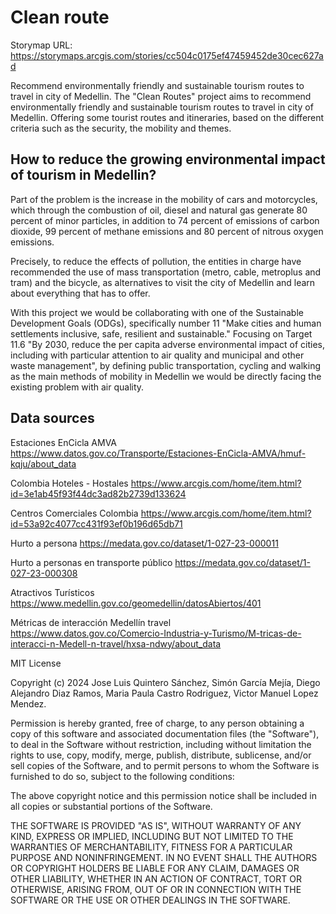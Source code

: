 # Clean route
Storymap URL: https://storymaps.arcgis.com/stories/cc504c0175ef47459452de30cec627ad

Recommend environmentally friendly and sustainable tourism routes to travel in city of Medellin.
The "Clean Routes" project aims to recommend environmentally friendly and sustainable tourism routes to travel in city of Medellin. Offering some tourist routes and itineraries, based on the different criteria such as the security, the mobility and themes.

## How to reduce the growing environmental impact of tourism in Medellin?

Part of the problem is the increase in the mobility of cars and motorcycles, which through the combustion of oil, diesel and natural gas generate 80 percent of minor particles, in addition to 74 percent of emissions of carbon dioxide, 99 percent of methane emissions and 80 percent of nitrous oxygen emissions.

Precisely, to reduce the effects of pollution, the entities in charge have recommended the use of mass transportation (metro, cable, metroplus and tram) and the bicycle, as alternatives to visit the city of Medellin and learn about everything that has to offer.

With this project we would be collaborating with one of the Sustainable Development Goals (ODGs), specifically number 11 "Make cities and human settlements inclusive, safe, resilient and sustainable." Focusing on Target 11.6 "By 2030, reduce the per capita adverse environmental impact of cities, including with particular attention to air quality and municipal and other waste management", by defining public transportation, cycling and walking as the main methods of mobility in Medellin we would be directly facing the existing problem with air quality.

## Data sources
Estaciones EnCicla AMVA
https://www.datos.gov.co/Transporte/Estaciones-EnCicla-AMVA/hmuf-kqju/about_data

Colombia Hoteles - Hostales
https://www.arcgis.com/home/item.html?id=3e1ab45f93f44dc3ad82b2739d133624

Centros Comerciales Colombia
https://www.arcgis.com/home/item.html?id=53a92c4077cc431f93ef0b196d65db71

Hurto a persona
https://medata.gov.co/dataset/1-027-23-000011

Hurto a personas en transporte público
https://medata.gov.co/dataset/1-027-23-000308

Atractivos Turísticos
https://www.medellin.gov.co/geomedellin/datosAbiertos/401

Métricas de interacción Medellín travel
https://www.datos.gov.co/Comercio-Industria-y-Turismo/M-tricas-de-interacci-n-Medell-n-travel/hxsa-ndwy/about_data


MIT License

Copyright (c) 2024 Jose Luis Quintero Sánchez, Simón García Mejía, Diego Alejandro Diaz Ramos, Maria Paula Castro Rodriguez, Victor Manuel Lopez Mendez.

Permission is hereby granted, free of charge, to any person obtaining a copy of this software and associated documentation files (the "Software"), to deal in the Software without restriction, including without limitation the rights to use, copy, modify, merge, publish, distribute, sublicense, and/or sell copies of the Software, and to permit persons to whom the Software is furnished to do so, subject to the following conditions:

The above copyright notice and this permission notice shall be included in all copies or substantial portions of the Software.

THE SOFTWARE IS PROVIDED "AS IS", WITHOUT WARRANTY OF ANY KIND, EXPRESS OR IMPLIED, INCLUDING BUT NOT LIMITED TO THE WARRANTIES OF MERCHANTABILITY, FITNESS FOR A PARTICULAR PURPOSE AND NONINFRINGEMENT. IN NO EVENT SHALL THE AUTHORS OR COPYRIGHT HOLDERS BE LIABLE FOR ANY CLAIM, DAMAGES OR OTHER LIABILITY, WHETHER IN AN ACTION OF CONTRACT, TORT OR OTHERWISE, ARISING FROM, OUT OF OR IN CONNECTION WITH THE SOFTWARE OR THE USE OR OTHER DEALINGS IN THE SOFTWARE.
